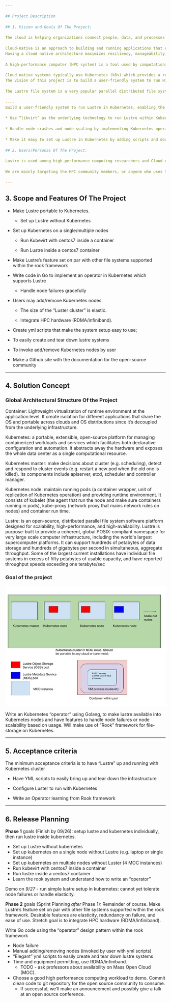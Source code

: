 ```yaml
---

## Project Description

## 1. Vision and Goals Of The Project:

The cloud is helping organizations connect people, data, and processes in new ways to embrace the possibilities enabled by modern technologies. To succeed in a digital-first world, business leaders are bringing business and IT closer together and optimizing processes to create value, but it’s not enough to rehost applications in the cloud. The goal is to be cloud-native.

Cloud-native is an approach to building and running applications that exploits the advantages of the cloud computing delivery model. Cloud-native is about how applications are created and deployed, not where. These systems are developed as microservices running in the containers which makes them portable across different clouds so that can be easily moved between AWS, Azure, or other cloud providers.
Having a cloud native architecture maximizes resiliency, manageability, and scalability.

A high-performance computer (HPC system) is a tool used by computational scientists and engineers to solve problems which require high computing resources or time. HPC systems range in size from the equivalent of just a few personal computers to tens, or even hundreds of thousands of them. 

Cloud native systems typically use Kubernetes (k8s) which provides a reliable and scalable platform for running containerized workloads.
The vision of this project is to build a user-friendly system to run High Performing Computing systems, such as Lustre in Kubernetes. 

The Lustre file system is a very popular parallel distributed file system used in a wide range of HPC environments, small to large, such as oil and gas, seismic processing, the movie industry, and scientific research to address a common problem they all have and that is the ever increasing large amounts of data being created and needing to be processed in a timely manner. In fact it is the most widely used file system by the world’s Top 500 HPC sites. The project would enable one of the most popular high-performance computing (HPC) file system to be portable across different cloud solutions.

----
Build a user-friendly system to run Lustre in Kubernetes, enabling the most popular high-performance computing (HPC) file system to be portable across different cloud solutions

* Use “libvirt” as the underlying technology to run Lustre within Kubernetes’ containers

* Handle node crashes and node scaling by implementing Kubernetes operators

* Make it easy to set up Lustre in Kubernetes by adding scripts and documentation

## 2. Users/Personas Of The Project:

Lustre is used among high-performance computing researchers and Cloud-native HPC will make it easier for them to use with cloud providers like AWS.

We are mainly targeting the HPC community members, or anyone who uses the Lustre file system.

---
```


## 3. Scope and Features Of The Project

* Make Lustre portable to Kubernetes.

     * Set up Lustre without Kubernetes

* Set up Kubernetes on a single/multiple nodes

    * Run Kubevirt with centos7 inside a container

    * Run Lustre inside a centos7 container

* Make Lustre’s feature set on par with other file systems supported within the rook framework

* Write code in Go to implement an operator in Kubernetes which supports Lustre

    * Handle node failures gracefully

* Users may add/remove Kubernetes nodes.

    * The size of the “Luster cluster” is elastic.

    * Integrate HPC hardware (RDMA/infiniband).

* Create yml scripts that make the system setup easy to use;

* To easily create and tear down lustre systems

* To invoke add/remove Kubernetes nodes by user

* Make a Github site with the documentation for the open-source community  

---

## 4. Solution Concept

### Global Architectural Structure Of the Project

Container: Lightweight virtualization of runtime environment at the application level. It create isolation for different applications that share the OS and portable across clouds and OS distributions since it’s decoupled from the underlying infrastructure.

Kubernetes: a portable, extensible, open-source platform for managing containerized workloads and services which facilitates both declarative configuration and automation. It abstracts away the hardware and exposes the whole data center as a single computational resource.

Kubernetes master: make decisions about cluster (e.g. scheduling), detect and respond to cluster events (e.g. restart a new pod when the old one is killed). Its components include apiserver, etcd, scheduler and controller manager.

Kubernetes node: maintain running pods (a container wrapper, unit of replication of Kubernetes operation) and providing runtime environment. It consists of kubelet (the agent that run the node and make sure containers running in pods), kube-proxy (network proxy that mains network rules on nodes) and container run time.

Lustre: is an open-source, distributed parallel file system software platform designed for scalability, high-performance, and high-availability. Lustre is purpose-built to provide a coherent, global POSIX-compliant namespace for very large scale computer infrastructure, including the world's largest supercomputer platforms. It can support hundreds of petabytes of data storage and hundreds of gigabytes per second in simultaneous, aggregate throughput. Some of the largest current installations have individual file systems in excess of fifty petabytes of usable capacity, and have reported throughput speeds exceeding one terabyte/sec

### Goal of the project

<img src="images/css6620 diagram.jpg?raw=true"/>

Write an Kubernetes “operator” using Golang, to make lustre available into Kubernetes nodes and have features to handle node failures or node scalability based on usage. Will make use of “Rook” framework for file-storage on Kubernetes.

---

## 5. Acceptance criteria

The minimum acceptance criteria is to have “Lustre” up and running with Kubernetes cluster

* Have YML scripts to easily bring up and tear down the infrastructure

* Configure Luster to run with Kubernetes

* Write an Operator learning from Rook framework

---

## 6. Release Planning

**Phase 1** goals (Finish by 09/26): setup lustre and kubernetes individually, then run lustre inside kubernetes.

- Set up Lustre without kubernetes
- Set up kubernetes on a single node without Lustre (e.g. laptop or single instance)
- Set up kubernetes on multiple nodes without Luster (4 MOC instances)
- Run kubevirt with centos7 inside a container
- Run lustre inside a centos7 container
- Learn the rook system and understand how to write an “operator”

Demo on *9/27* - run simple lustre setup in kubernetes: cannot yet tolerate node failures or handle elasticity.

**Phase 2** goals (Sprint Planning *after* Phase 1): Remainder of course. Make Lustre’s feature set on par with other file systems supported within the rook framework. Desirable features are elasticity, redundancy on failure, and ease of use. Stretch goal is to integrate HPC hardware (RDMA/infiniband).

Write Go code using the “operator” design pattern within the rook framework

- Node failure
- Manual adding/removing nodes (invoked by user with yml scripts)
- “Elegant” yml scripts to easily create and tear down lustre systems
- Time and equipment permitting, use RDMA/infiniband.
  - TODO - ask professors about availability on Mass Open Cloud (MOC).
- Choose a good high performance computing workload to demo. Commit clean code to git repository for the open source community to consume.
  - If successful, we’ll make an announcement and possibly give a talk at an open source conference.
